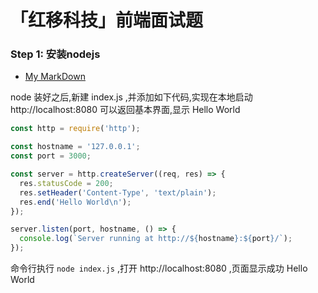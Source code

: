 # 「红移科技」前端面试题

### Step 1: 安装nodejs

- [My MarkDown](https://fightingljm.github.io/linux/9-install-node.html)

node 装好之后,新建 index.js ,并添加如下代码,实现在本地启动 http://localhost:8080 可以返回基本界面,显示 Hello World

```js
const http = require('http');

const hostname = '127.0.0.1';
const port = 3000;

const server = http.createServer((req, res) => {
  res.statusCode = 200;
  res.setHeader('Content-Type', 'text/plain');
  res.end('Hello World\n');
});

server.listen(port, hostname, () => {
  console.log(`Server running at http://${hostname}:${port}/`);
});
```

命令行执行 `node index.js` ,打开 http://localhost:8080 ,页面显示成功 Hello World
